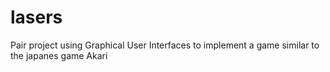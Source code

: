 # lasers
Pair project using Graphical User Interfaces to implement a game similar to the japanes game Akari 
